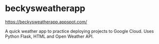 # beckysweatherapp  
https://beckysweatherapp.appspot.com/  

A quick weather app to practice deploying projects to Google Cloud. 
Uses Python Flask, HTML and Open Weather API.
